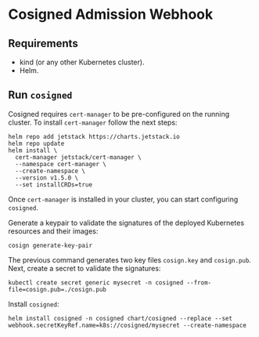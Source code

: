 # Cosigned Admission Webhook

## Requirements
* kind (or any other Kubernetes cluster).
* Helm.

## Run `cosigned`

Cosigned requires `cert-manager` to be pre-configured on the running cluster.
To install `cert-manager` follow the next steps:

```shell
helm repo add jetstack https://charts.jetstack.io
helm repo update
helm install \
  cert-manager jetstack/cert-manager \
  --namespace cert-manager \
  --create-namespace \
  --version v1.5.0 \
  --set installCRDs=true
```

Once `cert-manager` is installed in your cluster, you can start configuring `cosigned`.

Generate a keypair to validate the signatures of the deployed Kubernetes resources and their images:

```shell
cosign generate-key-pair
```

The previous command generates two key files `cosign.key` and `cosign.pub`. Next, create a secret to validate the signatures:

```shell
kubectl create secret generic mysecret -n cosigned --from-file=cosign.pub=./cosign.pub
```

Install `cosigned`:

```shell
helm install cosigned -n cosigned chart/cosigned --replace --set webhook.secretKeyRef.name=k8s://cosigned/mysecret --create-namespace
```

